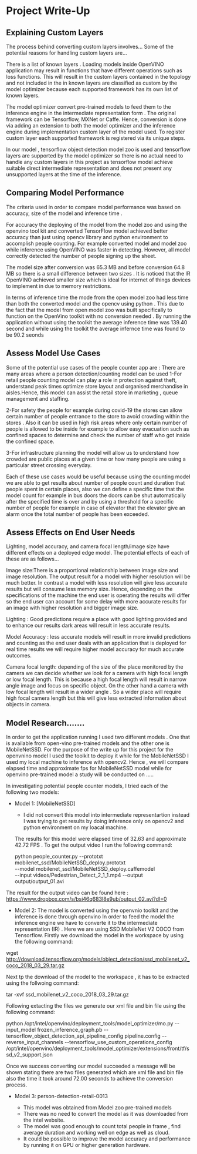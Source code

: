 # Project Write-Up

## Explaining Custom Layers
The process behind converting custom layers involves...
Some of the potential reasons for handling custom layers are...

There is a list of known layers . Loading models inside OpenVINO application may result in functions that have different operations such as loss functions. This will result in the custom layers contained in the topology and not included in the in known layers are classified  as custom by the model optimizer because each supported framework has its own list of known layers.

The model optimizer convert pre-trained models to feed them to the inference engine in the intermediate representation form . The original framework can be Tensorflow, MXNet or Caffe. Hence, conversion is done via adding an extension to both the model optimizer and the inference engine during implementation custom layer of the model used. To register custom layer each supported framework is registered via its unique steps.

In our model , tensorflow object detection model zoo is used and tensorflow layers are supported by the model optimizer so there is no actual need to handle any custom layers in this project as tensorflow model achieve suitable direct intermediate representation and does not present any unsupported layers at the time of the inference.

## Comparing Model Performance
The criteria used in order to compare model performance was based on accuracy, size of the model and inference time . 

For accuracy the deploying of the model from the model zoo  and using the openvino tool kit and converted TensorFlow model achieved better accuracy than just using opencv library and python environment to accomplish people counting. For example converted model and model zoo while inference using OpenVINO was faster in detecting. However, all model correctly detected the number of people signing up the sheet. 

The model size after conversion was 65.3 MB and before conversion 64.8 MB so there is a small difference between two sizes . It is noticed that the IR OpenVINO achieved smaller size which is ideal for internet of things devices to implement in due to memory restrictions. 

In terms of inference time the mode from the open model zoo had less time than both the converted model and the opencv using python . This due to the fact that the model from open model zoo was built specifically to function on the OpenVino toolkit with no conversion needed . By running the application without using the toolkit the average inference time was 139.40 second and while using the toolkit the average infernce time was found to be 90.2 seonds 


## Assess Model Use Cases
Some of the potential use cases of the people counter app are : There are many areas where a person detection/counting model can be used 
1-For retail people  counting model can play a role in protection against theft, understand peak times optimize store layout and organised merchandise in aisles.Hence, this model can assist the retail store in marketing , queue management and staffing. 

2-For safety the people for example during covid-19 the stores can allow certain number of people entrance to the store to avoid crowding within the stores . Also it can be used in high risk areas where only certain number of people is allowed to be inside for example to allow easy evacuation such as confined spaces to determine and check the number of staff who got inside the confined space. 

3-For infrastructure planning the model will allow us to understand how crowded are public places at a given time or how many people are using a particular street crossing everyday.  

Each of these use cases would be useful because using the counting model we are able to get results about number of people count and duration that people spent in certain places, also we can define a specific time that the model count for example in bus doors the doors can be shut automatically after the specified time is over and by using a threshold for a specific number of people for example in case of elevator that the elevator give an alarm once the total number of people has been exceeded. 
   


## Assess Effects on End User Needs
 Lighting, model accuracy, and camera focal length/image size have different effects on a
deployed edge model. The potential effects of each of these are as follows...

Image size:There is a proportional relationship between image size and image resolution. The output result for a model with higher resolution will be much better. In contrast a model with less resolution will give less accurate results but will consume less memory size. Hence, depending on the specifications of the machine the end user is operating the results will differ so the end user can account for some delay with more accurate results for an image with higher resolution and bigger image size. 

Lighting : Good predictions require a place with good lighting provided and to enhance our results dark areas will result in less accurate results. 

Model Accuracy : less accurate models will result in more invalid predictions and counting as the end user deals with an application that is deployed for real time results we will require higher model accuracy for much accurate outcomes. 

Camera focal length: depending of the size of the place monitored by the camera  we can decide whether we look for a camera with high focal length or low focal length. This is because a high focal length will result in narrow angle image and focus on specific object. On the other hand a camera with low focal length will result in a wider angle . So a wider place will require high focal camera length but this will give less extracted information about objects in camera.

## Model Research.......
In order to get the application running I used two different models . One that is available from open-vino pre-trained models and the other one is MobileNetSSD. For the purpose of the write up for this project for the openvnino model I used the toolkit to deploy it while for the MobileNetSSD I used my local machine to inference with opencv2. Hence , we will compare elapsed time and approximate fps for MobileNetSSD model while for openvino pre-trained model a study will be conducted on .....

In investigating potential people counter models, I tried each of the following two models:

- Model 1: [MobileNetSSD]
  - [Model Source]:https://drive.google.com/file/d/0B3gersZ2cHIxRm5PMWRoTkdHdHc/view
  I did not convert this model into intermediate representartion instead I was trying to get results by doing inference only on opencv2 and python environment on my loacal machine. 
  
  The results for this model were elapsed time of 32.63 and approximate 42.72 FPS . 
  To get the output video I run the following command: 
  
  python people_counter.py --prototxt mobilenet_ssd/MobileNetSSD_deploy.prototxt \
	--model mobilenet_ssd/MobileNetSSD_deploy.caffemodel \
	--input videos/Pedestrian_Detect_2_1_1.mp4 --output output/output_01.avi
 
 
 The result for the output video can be found here :  https://www.dropbox.com/s/bsi46q683l8e9ub/output_02.avi?dl=0
 
  
- Model 2: The model is converted using the openvnio toolkit and the inference is done through openvino 
In order to feed the model the inference engine we have to converte it to the intermediate representation (IR) . Here we are using SSD MobileNet V2 COCO from Tensorflow. Firstly we download the model in the workspace by using the following command: 

wget http://download.tensorflow.org/models/object_detection/ssd_mobilenet_v2_coco_2018_03_29.tar.gz
 
 Next tp the download of the model to the workspace , it has to be extracted using the follwoing command: 
 
 tar -xvf ssd_mobilenet_v2_coco_2018_03_29.tar.gz 
 
Following extacting the files we generate our xml file and bin file using the following command: 

python /opt/intel/openvino/deployment_tools/model_optimizer/mo.py --input_model frozen_inference_graph.pb --tensorflow_object_detection_api_pipeline_config pipeline.config --reverse_input_channels --tensorflow_use_custom_operations_config /opt/intel/openvino/deployment_tools/model_optimizer/extensions/front/tf/ssd_v2_support.json

Once we success converting our model succeeded a message will be shown stating there are two files generated which are xml file and bin file also the time it took around 72.00 seconds to achieve the conversion process.  

- Model 3: person-detection-retail-0013

  - This model was obtained from Model zoo pre-trained models 
  - There was no need to convert the model as it was downloaded from the intel website. 
  - The model was good enough to count total people in frame , find average duration and working well on edge as well as cloud. 
  - It could be possible to improve the model accuracy and performance by running it on GPU or higher generation hardware. 

